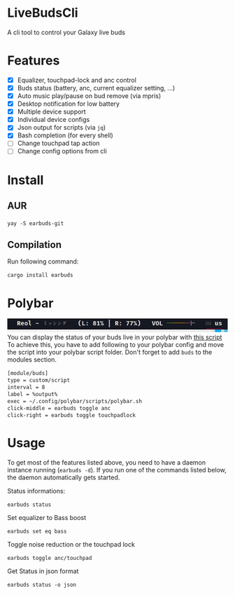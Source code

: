 # LiveBudsCli
A cli tool to control your Galaxy live buds

# Features
- [x] Equalizer, touchpad-lock and anc control
- [x] Buds status (battery, anc, current equalizer setting, ...)
- [x] Auto music play/pause on bud remove (via mpris)
- [x] Desktop notification for low battery
- [x] Multiple device support
- [x] Individual device configs
- [x] Json output for scripts (via `jq`)
- [x] Bash completion (for every shell)
- [ ] Change touchpad tap action
- [ ] Change config options from cli

# Install

## AUR
`yay -S earbuds-git`

## Compilation
Run following command:
```
cargo install earbuds
```

# Polybar
![Polybar](/.imgs/polybar.png)
<br>
You can display the status of your buds live in your polybar with [this script](https://github.com/JojiiOfficial/LiveBudsCli/tree/master/scripts/polybar.sh)
<br>
To achieve this, you have to add following to your polybar config and move the script into your polybar script folder. Don't forget to add `buds` to the modules section.
```
[module/buds]
type = custom/script
interval = 8
label = %output%
exec = ~/.config/polybar/scripts/polybar.sh
click-middle = earbuds toggle anc
click-right = earbuds toggle touchpadlock
```


# Usage
To get most of the features listed above, you need to have a daemon instance running (`earbuds -d`). If you run one of the commands 
listed below, the daemon automatically gets started.

Status informations:
```
earbuds status
```

Set equalizer to Bass boost
```
earbuds set eq bass
```

Toggle noise reduction or the touchpad lock
```
earbuds toggle anc/touchpad
```

Get Status in json format
```
earbuds status -o json
```
